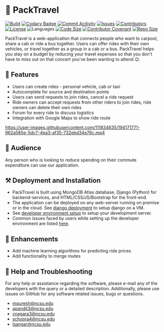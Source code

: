# 🐺 PackTravel
[![Build](https://github.com/VSangarya/PackTravel/actions/workflows/build.yml/badge.svg)](https://github.com/VSangarya/PackTravel/actions/workflows/build.yml)
[![Codacy Badge](https://api.codacy.com/project/badge/Grade/df6694ed8d644df1822a1caa1669e504)](https://app.codacy.com/gh/VSangarya/PackTravel?utm_source=github.com&utm_medium=referral&utm_content=VSangarya/PackTravel&utm_campaign=Badge_Grade_Settings)
[![Commit Acitivity](https://img.shields.io/github/commit-activity/w/VSangarya/PackTravel)](https://github.com/VSangarya/PackTravel/pulse)
[![Issues](https://img.shields.io/github/issues/VSangarya/PackTravel?color=red)](https://github.com/VSangarya/PackTravel/issues)
[![Contributors](https://img.shields.io/github/contributors/VSangarya/PackTravel)](https://github.com/VSangarya/PackTravel/graphs/contributors)
[![License](https://img.shields.io/github/license/VSangarya/PackTravel)](LICENSE)
![Languages](https://img.shields.io/github/languages/count/VSangarya/PackTravel)
[![Code Size](https://img.shields.io/github/languages/code-size/VSangarya/PackTravel)](https://github.com/VSangarya/PackTravel/)
[![Contributor Covenant](https://img.shields.io/badge/Contributor%20Covenant-2.1-4baaaa.svg)](CODE-OF-CONDUCT.md)
[![Repo Size](https://img.shields.io/github/repo-size/VSangarya/PackTravel)](https://github.com/VSangarya/PackTravel/)

PackTravel is a web-application that connects people who want to carpool, share a cab or ride a bus together. Users can offer rides with their own vehicles, or travel together as a group in a cab or a bus. PackTravel helps you stay on a budget by reducing your travel expenses so that you don't have to miss out on that concert you've been wanting to attend 😉.

## 💎 Features
*   Users can create rides - personal vehicle, cab or taxi
*   Autocomplete for source and destination points
*   Users can send requests to join rides, cancel a ride request
*   Ride owners can accept requests from other riders to join rides, ride owners can delete their own rides
*   Forum for every ride to discuss logistics
*   Integration with Google Maps to show ride route

https://user-images.githubusercontent.com/111834635/194171771-962a585e-5dc7-4ea3-af35-732ebd34e76c.mp4

## 👥 Audience
Any person who is looking to reduce spending on their commute expenditure can use our application.

## ⚒️ Deployment and Installation
*   PackTravel is built using MongoDB Atlas database, Django (Python) for backend-services, and HTML/CSS/JS/Bootstrap for the front-end.
*   The application can be deployed on any web-server running on premise or in the cloud. See [django deployment](https://docs.djangoproject.com/en/4.1/howto/deployment/) to setup django on a VM.
*   See [developer environment setup](INSTALL.md#--developer-environment-setup) to setup your development server.
*   Common issues faced by users while setting up the developer environment are listed [here]((INSTALL.md#--debugging)).
      
## 🎯 Enhancements
*   Add machine learning algorithms for predicting ride prices
*   Add functionality to merge routes

## 📨 Help and Troubleshooting
For any help or assistance regarding the software, please e-mail any of the developers with the query or a detailed description. Additionally, please use issues on GitHub for any software related issues, bugs or questions.
*   mquresh@ncsu.edu
*   apandit3@ncsu.edu
*   vnagara3@ncsu.edu
*   schopra4@ncsu.edu
*   lsangar@ncsu.edu
